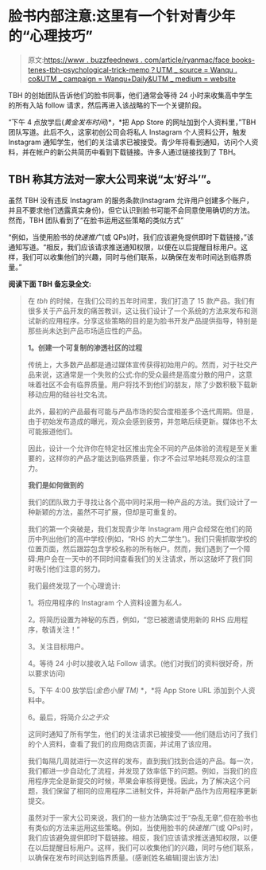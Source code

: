 # 脸书内部注意:这里有一个针对青少年的“心理技巧”

> 原文:[https://www . buzzfeednews . com/article/ryanmac/face books-tenes-tbh-psychological-trick-memo？UTM _ source = Wanqu . co&UTM _ campaign = Wanqu+Daily&UTM _ medium = website](https://www.buzzfeednews.com/article/ryanmac/facebooks-teens-tbh-psychological-trick-memo?utm_source=wanqu.co&utm_campaign=Wanqu+Daily&utm_medium=website)

TBH 的创始团队告诉他们的脸书同事，他们通常会等待 24 小时来收集高中学生的所有入站 follow 请求，然后再进入该战略的下一个关键阶段。

“下午 4 点放学后(*黄金发布时间*)*，*把 App Store 的网址加到个人资料里，”TBH 团队写道。此后不久，这家初创公司会将私人 Instagram 个人资料公开，触发 Instagram 通知学生，他们的关注请求已被接受。青少年将看到通知，访问个人资料，并在帐户的新公共简历中看到下载链接。许多人通过链接找到了 TBH。

## TBH 称其方法对一家大公司来说“太‘好斗’”。

虽然 TBH 没有违反 Instagram 的服务条款(Instagram 允许用户创建多个账户，并且不要求他们透露真实身份)，但它认识到脸书可能不会同意使用确切的方法。然而，TBH 团队看到了“在脸书运用这些策略的类似方式”

“例如，当使用脸书的*快速推广*(或 QPs)时，我们应该避免提供即时下载链接，”该通知写道。“相反，我们应该请求推送通知权限，以便在以后提醒目标用户。这样，我们可以收集他们的兴趣，同时与他们联系，以确保在发布时间达到临界质量。”

**阅读下面 TBH** **备忘录全文:**

> 在 *tbh* 的时候，在我们公司的五年时间里，我们打造了 15 款产品。我们有很多关于产品开发的痛苦教训，这让我们设计了一个系统的方法来发布和测试新的应用程序。分享这些策略的目的是为脸书开发产品提供指导，特别是那些尚未达到产品市场适应性的产品。
> 
>  **1。创建一个可复制的渗透社区的过程**
> 
> 传统上，大多数产品都是通过媒体宣传获得初始用户的。然而，对于社交产品来说，这通常是一个失败的公式:你的受众最终是高度分散的用户，这意味着社区不会有临界质量。用户将找不到他们的朋友，除了少数积极下载新移动应用的硅谷社交名流。
> 
> 此外，最初的产品最有可能与产品市场的契合度相差多个迭代周期。但是，由于初始发布造成的曝光，观众会感到疲劳，并忽略后续更新。媒体也不太可能报道他们。
> 
> 因此，设计一个允许你在特定社区推出完全不同的产品体验的流程是至关重要的，这样你的产品才能达到临界质量，你才不会过早地耗尽观众的注意力。
> 
>  **我们是如何做到的**
> 
> 我们的团队致力于寻找让各个高中同时采用一种产品的方法。我们设计了一种新颖的方法，虽然不可扩展，但却是可重复的。
> 
> 我们的第一个突破是，我们发现青少年 Instagram 用户会经常在他们的简历中列出他们的高中学校(例如，“RHS 的大二学生”)。我们只需抓取学校的位置页面，然后跟踪包含学校名称的所有帐户。然而，我们遇到了一个障碍:用户会在一天中的不同时间查看我们的关注请求，所以这破坏了我们同时吸引他们注意的努力。
> 
> 我们最终发现了一个心理诡计:
> 
> 1。将应用程序的 Instagram 个人资料设置为*私人。*
> 
> 2。将简历设置为神秘的东西，例如，“您已被邀请使用新的 RHS 应用程序，敬请关注！”
> 
> 3。关注目标用户。
> 
> 4。等待 24 小时以接收入站 Follow 请求。(他们对我们的资料很好奇，所以要求访问)
> 
> 5。下午 4:00 放学后(*金色小屋 TM)* *，*将 App Store URL 添加到个人资料中。
> 
> 6。最后，将简介*公之于众*
> 
> 这同时通知了所有学生，他们的关注请求已被接受——他们随后访问了我们的个人资料，查看了我们的应用商店页面，并试用了该应用。
> 
> 我们每隔几周就进行一次这样的发布，直到我们找到合适的产品。每一次，我们都进一步自动化了流程，并发现了效率低下的问题。例如，当我们的应用程序完全是新提交的时候，苹果会审核得更慢。因此，为了解决这个问题，我们保留了相同的应用程序二进制文件，并将新产品作为应用程序更新提交。
> 
> 虽然对于一家大公司来说，我们的一些方法确实过于“杂乱无章”,但在脸书也有类似的方法来运用这些策略。例如，当使用脸书的*快速推广*(或 QPs)时，我们应该避免提供即时下载链接。相反，我们应该请求推送通知权限，以便在以后提醒目标用户。这样，我们可以收集他们的兴趣，同时与他们联系，以确保在发布时间达到临界质量。(感谢[姓名编辑]提出该方法)